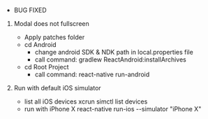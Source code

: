 * BUG FIXED

1. Modal does not fullscreen
    - Apply patches folder
    - cd Android
        + change android SDK & NDK path in local.properties file
        + call command:
            gradlew ReactAndroid:installArchives
    - cd Root Project
        + call command:
            react-native run-android

2. Run with default iOS simulator
   - list all iOS devices
            xcrun simctl list devices
   - run with iPhone X
            react-native run-ios --simulator "iPhone X"
